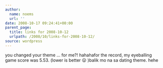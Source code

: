 ```yaml
---
author:
  name: noems
  url: ''
date: 2008-10-17 09:24:41+00:00
parent_page:
  title: links for 2008-10-12
  urlpath: /2008/10/links-for-2008-10-12/
source: wordpress
---
```


you changed your theme ...  for me?! hahahafor the record, my eyeballing game score was 5.53. (lower is better 😛 )balik mo na sa dating theme. hehe